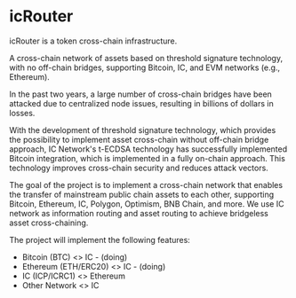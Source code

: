 # icRouter

icRouter is a token cross-chain infrastructure.


A cross-chain network of assets based on threshold signature technology, with no off-chain bridges, supporting Bitcoin, IC, and EVM networks (e.g., Ethereum).

In the past two years, a large number of cross-chain bridges have been attacked due to centralized node issues, resulting in billions of dollars in losses. 

With the development of threshold signature technology, which provides the possibility to implement asset cross-chain without off-chain bridge approach, IC Network's t-ECDSA technology has successfully implemented Bitcoin integration, which is implemented in a fully on-chain approach. This technology improves cross-chain security and reduces attack vectors.

The goal of the project is to implement a cross-chain network that enables the transfer of mainstream public chain assets to each other, supporting Bitcoin, Ethereum, IC, Polygon, Optimism, BNB Chain, and more. We use IC network as information routing and asset routing to achieve bridgeless asset cross-chaining. 

The project will implement the following features:
- Bitcoin (BTC) <> IC - (doing)
- Ethereum (ETH/ERC20) <> IC - (doing)
- IC (ICP/ICRC1) <> Ethereum
- Other Network <> IC
